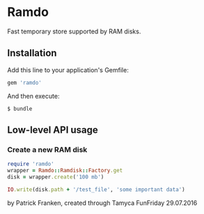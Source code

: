# Ramdo

Fast temporary store supported by RAM disks.

## Installation

Add this line to your application's Gemfile:

```ruby
gem 'ramdo'
```

And then execute:

    $ bundle

## Low-level API usage
### Create a new RAM disk

```ruby
require 'ramdo'
wrapper = Ramdo::Ramdisk::Factory.get
disk = wrapper.create('100 mb')

IO.write(disk.path + '/test_file', 'some important data')
```


by Patrick Franken, created through Tamyca FunFriday 29.07.2016